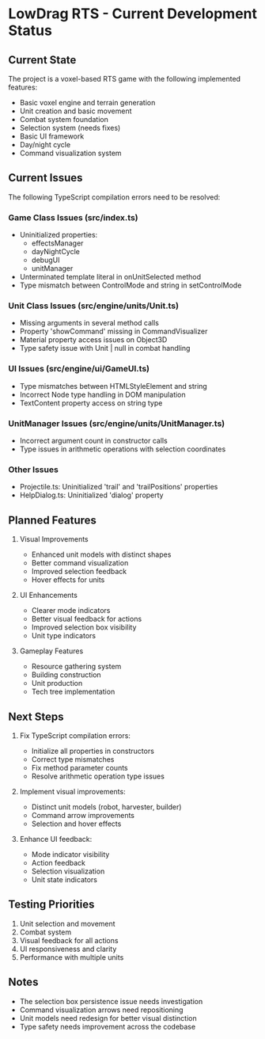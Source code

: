 # LowDrag RTS - Current Development Status

## Current State
The project is a voxel-based RTS game with the following implemented features:
- Basic voxel engine and terrain generation
- Unit creation and basic movement
- Combat system foundation
- Selection system (needs fixes)
- Basic UI framework
- Day/night cycle
- Command visualization system

## Current Issues
The following TypeScript compilation errors need to be resolved:

### Game Class Issues (src/index.ts)
- Uninitialized properties:
  - effectsManager
  - dayNightCycle
  - debugUI
  - unitManager
- Unterminated template literal in onUnitSelected method
- Type mismatch between ControlMode and string in setControlMode

### Unit Class Issues (src/engine/units/Unit.ts)
- Missing arguments in several method calls
- Property 'showCommand' missing in CommandVisualizer
- Material property access issues on Object3D
- Type safety issue with Unit | null in combat handling

### UI Issues (src/engine/ui/GameUI.ts)
- Type mismatches between HTMLStyleElement and string
- Incorrect Node type handling in DOM manipulation
- TextContent property access on string type

### UnitManager Issues (src/engine/units/UnitManager.ts)
- Incorrect argument count in constructor calls
- Type issues in arithmetic operations with selection coordinates

### Other Issues
- Projectile.ts: Uninitialized 'trail' and 'trailPositions' properties
- HelpDialog.ts: Uninitialized 'dialog' property

## Planned Features
1. Visual Improvements
   - Enhanced unit models with distinct shapes
   - Better command visualization
   - Improved selection feedback
   - Hover effects for units

2. UI Enhancements
   - Clearer mode indicators
   - Better visual feedback for actions
   - Improved selection box visibility
   - Unit type indicators

3. Gameplay Features
   - Resource gathering system
   - Building construction
   - Unit production
   - Tech tree implementation

## Next Steps
1. Fix TypeScript compilation errors:
   - Initialize all properties in constructors
   - Correct type mismatches
   - Fix method parameter counts
   - Resolve arithmetic operation type issues

2. Implement visual improvements:
   - Distinct unit models (robot, harvester, builder)
   - Command arrow improvements
   - Selection and hover effects

3. Enhance UI feedback:
   - Mode indicator visibility
   - Action feedback
   - Selection visualization
   - Unit state indicators

## Testing Priorities
1. Unit selection and movement
2. Combat system
3. Visual feedback for all actions
4. UI responsiveness and clarity
5. Performance with multiple units

## Notes
- The selection box persistence issue needs investigation
- Command visualization arrows need repositioning
- Unit models need redesign for better visual distinction
- Type safety needs improvement across the codebase 